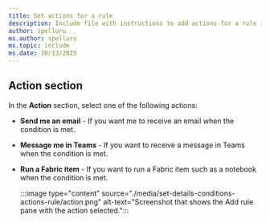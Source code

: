 ```yaml
---
title: Set actions for a rule
description: Include file with instructions to add actions for a rule in a Fabric activator. 
author: spelluru
ms.author: spelluru
ms.topic: include
ms.date: 10/13/2025
---
```


## Action section

In the **Action** section, select one of the following actions:

- **Send me an email** - If you want me to receive an email when the condition is met. 
- **Message me in Teams** - If you want to receive a message in Teams when the condition is met. 
- **Run a Fabric item** - If you want to run a Fabric item such as a notebook when the condition is met. 

    :::image type="content" source="./media/set-details-conditions-actions-rule/action.png" alt-text="Screenshot that shows the Add rule pane with the action selected.":::            
